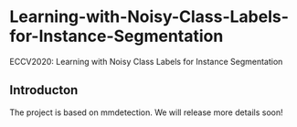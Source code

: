 # Learning-with-Noisy-Class-Labels-for-Instance-Segmentation
ECCV2020: Learning with Noisy Class Labels for Instance Segmentation

## Introducton

The project is based on mmdetection. We will release more details soon!
